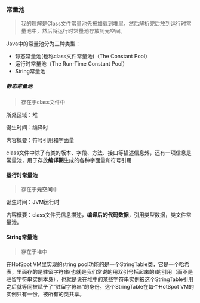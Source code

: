 ### 常量池

> 我的理解是Class文件常量池先被加载到堆里，然后解析完后放到运行时常量池中，然后将运行时常量池存放到元空间。

Java中的常量池分为三种类型：

- 静态常量池(也称class文件常量池)（The Constant Pool）
- 运行时常量池（The Run-Time Constant Pool）
- String常量池

##### 静态常量池

> 存在于class文件中

所处区域：堆

诞生时间：编译时

内容概要：符号引用和字面量

class文件中除了有类的版本、字段、方法、接口等描述信息外，还有一项信息是常量池，用于存放**编译期**生成的各种字面量和符号引用

#### 运行时常量池

> 存在于**元空间**中

诞生时间：JVM运行时

内容概要：class文件元信息描述，**编译后的代码数据**，引用类型数据，类文件常量池。

#### String常量池

> 存在于堆中

在HotSpot VM里实现的string pool功能的是一个StringTable类，它是一个哈希表，里面存的是驻留字符串(也就是我们常说的用双引号括起来的)的引用（而不是驻留字符串实例本身），也就是说在堆中的某些字符串实例被这个StringTable引用之后就等同被赋予了”驻留字符串”的身份。这个StringTable在每个HotSpot VM的实例只有一份，被所有的类共享。